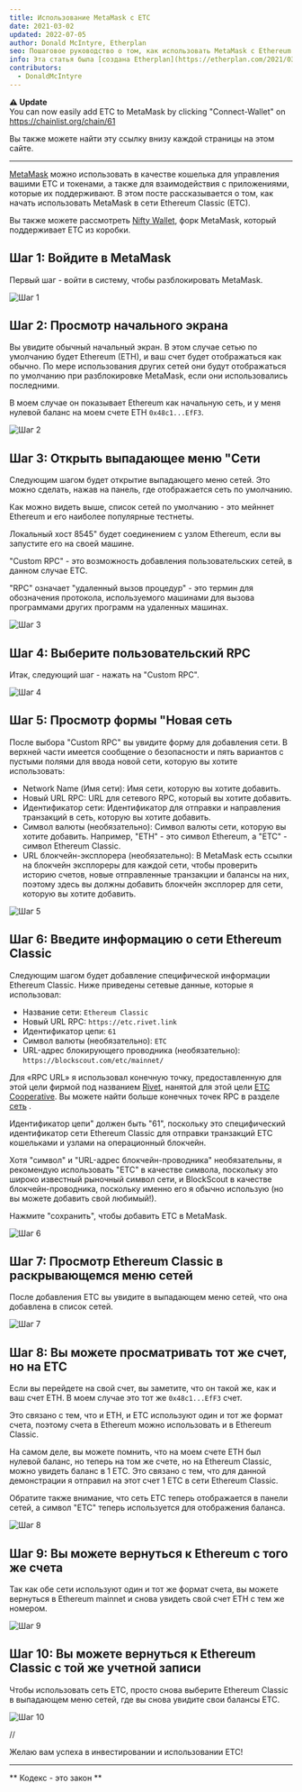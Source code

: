 ```yaml
---
title: Использование MetaMask с ETC
date: 2021-03-02
updated: 2022-07-05
author: Donald McIntyre, Etherplan
seo: Пошаговое руководство о том, как использовать MetaMask с Ethereum Classic для отправки ETC и взаимодействия с децентрализованными приложениями.
info: Эта статья была [создана Etherplan](https://etherplan.com/2021/03/02/how-to-connect-metamask-to-ethereum-classic/15512/). Дополнительные учебные материалы по Ethereum Classic, теории и криптовалютным концепциям можно найти на сайте [etherplan.com](https://etherplan.com).
contributors:
  - DonaldMcIntyre
---
```


**⚠️ Update**  
You can now easily add ETC to MetaMask by clicking "Connect-Wallet" on https://chainlist.org/chain/61

Вы также можете найти эту ссылку внизу каждой страницы на этом сайте.

---

[MetaMask](https://metamask.io) можно использовать в качестве кошелька для управления вашими ETC и токенами, а также для взаимодействия с приложениями, которые их поддерживают. В этом посте рассказывается о том, как начать использовать MetaMask в сети Ethereum Classic (ETC).

Вы также можете рассмотреть [Nifty Wallet](https://chrome.google.com/webstore/detail/nifty-wallet/jbdaocneiiinmjbjlgalhcelgbejmnid?ucbcb=1), форк MetaMask, который поддерживает ETC из коробки.

## Шаг 1: Войдите в MetaMask

Первый шаг - войти в систему, чтобы разблокировать MetaMask.

![Шаг 1](./01.png)

## Шаг 2: Просмотр начального экрана

Вы увидите обычный начальный экран. В этом случае сетью по умолчанию будет Ethereum (ETH), и ваш счет будет отображаться как обычно. По мере использования других сетей они будут отображаться по умолчанию при разблокировке MetaMask, если они использовались последними.

В моем случае он показывает Ethereum как начальную сеть, и у меня нулевой баланс на моем счете ETH `0x48c1...EfF3`.

![Шаг 2](./02.png)

## Шаг 3: Открыть выпадающее меню "Сети

Следующим шагом будет открытие выпадающего меню сетей. Это можно сделать, нажав на панель, где отображается сеть по умолчанию.

Как можно видеть выше, список сетей по умолчанию - это мейннет Ethereum и его наиболее популярные тестнеты.

Локальный хост 8545" будет соединением с узлом Ethereum, если вы запустите его на своей машине.

"Custom RPC" - это возможность добавления пользовательских сетей, в данном случае ETC.

"RPC" означает "удаленный вызов процедур" - это термин для обозначения протокола, используемого машинами для вызова программами других программ на удаленных машинах.

![Шаг 3](./03.png)

## Шаг 4: Выберите пользовательский RPC

Итак, следующий шаг - нажать на "Custom RPC".

![Шаг 4](./04.png)

## Шаг 5: Просмотр формы "Новая сеть

После выбора "Custom RPC" вы увидите форму для добавления сети. В верхней части имеется сообщение о безопасности и пять вариантов с пустыми полями для ввода новой сети, которую вы хотите использовать:

- Network Name (Имя сети): Имя сети, которую вы хотите добавить.
- Новый URL RPC: URL для сетевого RPC, который вы хотите добавить.
- Идентификатор сети: Идентификатор для отправки и направления транзакций в сеть, которую вы хотите добавить.
- Символ валюты (необязательно): Символ валюты сети, которую вы хотите добавить. Например, "ETH" - это символ Ethereum, а "ETC" - символ Ethereum Classic.
- URL блокчейн-эксплорера (необязательно): В MetaMask есть ссылки на блокчейн эксплореры для каждой сети, чтобы проверить историю счетов, новые отправленные транзакции и балансы на них, поэтому здесь вы должны добавить блокчейн эксплорер для сети, которую вы хотите добавить.

![Шаг 5](./05.png)

## Шаг 6: Введите информацию о сети Ethereum Classic

Следующим шагом будет добавление специфической информации Ethereum Classic. Ниже приведены сетевые данные, которые я использовал:

- Название сети: `Ethereum Classic`
- Новый URL RPC: `https://etc.rivet.link`
- Идентификатор цепи: `61`
- Символ валюты (необязательно): `ETC`
- URL-адрес блокирующего проводника (необязательно): `https://blockscout.com/etc/mainnet/`

Для «RPC URL» я использовал конечную точку, предоставленную для этой цели фирмой под названием [Rivet](https://rivet.link/), нанятой для этой цели [ETC Cooperative](https://etccooperative.org). Вы можете найти больше конечных точек RPC в разделе [сеть](/network/endpoints) .

Идентификатор цепи" должен быть "61", поскольку это специфический идентификатор сети Ethereum Classic для отправки транзакций ETC кошельками и узлами на операционный блокчейн.

Хотя "символ" и "URL-адрес блокчейн-проводника" необязательны, я рекомендую использовать "ETC" в качестве символа, поскольку это широко известный рыночный символ сети, и BlockScout в качестве блокчейн-проводника, поскольку именно его я обычно использую (но вы можете добавить свой любимый!).

Нажмите "сохранить", чтобы добавить ETC в MetaMask.

![Шаг 6](./06-rivet.png)

## Шаг 7: Просмотр Ethereum Classic в раскрывающемся меню сетей

После добавления ETC вы увидите в выпадающем меню сетей, что она добавлена в список сетей.

![Шаг 7](./07.png)

## Шаг 8: Вы можете просматривать тот же счет, но на ETC

Если вы перейдете на свой счет, вы заметите, что он такой же, как и ваш счет ETH. В моем случае это тот же `0x48c1...EfF3` счет.

Это связано с тем, что и ETH, и ETC используют один и тот же формат счета, поэтому счета в Ethereum можно использовать и в Ethereum Classic.

На самом деле, вы можете помнить, что на моем счете ETH был нулевой баланс, но теперь на том же счете, но на Ethereum Classic, можно увидеть баланс в 1 ETC. Это связано с тем, что для данной демонстрации я отправил на этот счет 1 ETC в сети Ethereum Classic.

Обратите также внимание, что сеть ETC теперь отображается в панели сетей, а символ "ETC" теперь используется для отображения баланса.

![Шаг 8](./08.png)

## Шаг 9: Вы можете вернуться к Ethereum с того же счета

Так как обе сети используют один и тот же формат счета, вы можете вернуться в Ethereum mainnet и снова увидеть свой счет ETH с тем же номером.

![Шаг 9](./09.png)

## Шаг 10: Вы можете вернуться к Ethereum Classic с той же учетной записи

Чтобы использовать сеть ETC, просто снова выберите Ethereum Classic в выпадающем меню сетей, где вы снова увидите свои балансы ETC.

![Шаг 10](./10.png)

//

Желаю вам успеха в инвестировании и использовании ETC!

---

** Кодекс - это закон **

